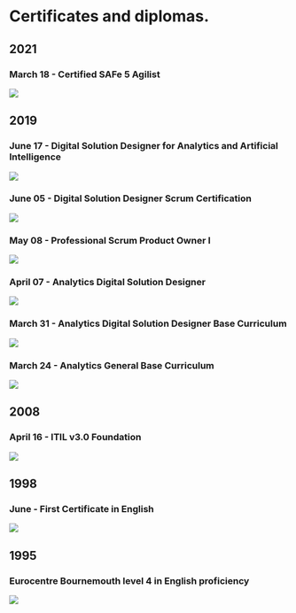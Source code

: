 # Certificates and diplomas. 

## 2021

### March 18 - Certified SAFe 5 Agilist
![](./doc-diplomas/20210318%20-%20Certified%20SAFe®%205%20Agilist%20-%20Credly-1.png)

## 2019 

### June 17 - Digital Solution Designer for Analytics and Artificial Intelligence
![](./doc-diplomas/20190617%20-%20Digital%20Solution%20Designer%20for%20Analytics%20and%20AI.PNG)

### June 05 - Digital Solution Designer Scrum Certification
![](./doc-diplomas/20190605%20-%20Digital%20Solution%20Designer%20SCRUM%20Certification-1.png)

### May 08 - Professional Scrum Product Owner I
![](./doc-diplomas/20190508%20-%20Professional%20Scrum%20Product%20Owner%20I%20certificate-1.png)

### April 07 - Analytics Digital Solution Designer
![](./doc-diplomas/20190407%20-%20Digital%20Solution%20Designer%20Analytics%20Certificate-1.png)

### March 31 - Analytics Digital Solution Designer Base Curriculum
![](./doc-diplomas/20190331%20-%20Digital%20Solution%20Designer%20Analytics%20Base%20Certificate-1.png)

### March 24 - Analytics General Base Curriculum
![](./doc-diplomas/20190324%20-%20Analytics%20General%20Base%20Certificate-1.png)

## 2008

### April 16 - ITIL v3.0 Foundation

![](./doc-diplomas/20080416%20-%20ITIL%20Foundation%20Examination-1.png)


## 1998

### June - First Certificate in English

![](./doc-diplomas/1998%20-%20First%20Certificate%20in%20English%20-%20full-1.png)

## 1995 

### Eurocentre Bournemouth level 4 in English proficiency

![](./doc-diplomas/1995%20-%20Eurocentres%20Certificate%20of%20English-1.png)



